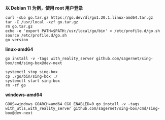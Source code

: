 **以 Debian 11 为例，使用 root 用户登录**

```
curl -sLo go.tar.gz https://go.dev/dl/go1.20.1.linux-amd64.tar.gz
tar -C /usr/local -xzf go.tar.gz
rm go.tar.gz
echo -e 'export PATH=$PATH:/usr/local/go/bin' > /etc/profile.d/go.sh
source /etc/profile.d/go.sh
go version
```

**linux-amd64**

```
go install -v -tags with_reality_server github.com/sagernet/sing-box/cmd/sing-box@dev-next
```

```
systemctl stop sing-box
cp ./go/bin/sing-box ./
systemctl start sing-box
rm -rf go
```


**windows-amd64**

```
GOOS=windows GOARCH=amd64 CGO_ENABLED=0 go install -v -tags with_utls,with_reality_server github.com/sagernet/sing-box/cmd/sing-box@dev-next
```
